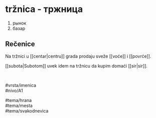 # tržnica - тржница

1. рынок  
2. базар  

## Rečenice

Na tržnici u [[centar|centru]] grada prodaju sveže [[voće]] i [[povrće]].  

[[subota|Subotom]] uvek idem na tržnicu da kupim domaći [[sir|sir]].  

<br>

#vrsta/imenica  
#nivo/A1  

#tema/hrana  
#tema/mesta  
#tema/svakodnevica  
